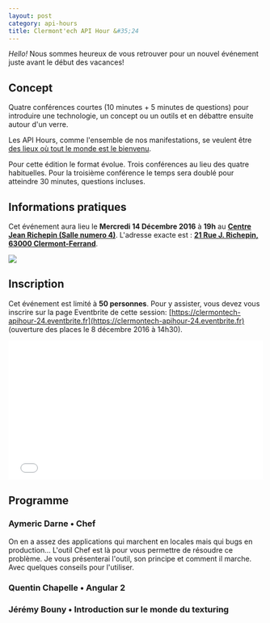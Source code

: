 ```yaml
---
layout: post
category: api-hours
title: Clermont'ech API Hour &#35;24
---
```


_Hello!_ Nous sommes heureux de vous retrouver pour un nouvel événement juste
avant le début des vacances!

## Concept

Quatre conférences courtes (10 minutes + 5 minutes de questions) pour
introduire une technologie, un concept ou un outils et en débattre ensuite
autour d'un verre.

Les API Hours, comme l'ensemble de nos manifestations, se veulent être [des
lieux où tout le monde est le bienvenu](/code-of-conduct.html).

Pour cette édition le format évolue. Trois conférences au lieu des
quatre habituelles. Pour la troisième conférence le temps sera doublé pour
atteindre 30 minutes, questions incluses.

## Informations pratiques

Cet événement aura lieu le **Mercredi 14 Décembre 2016** à **19h** au [**Centre Jean Richepin (Salle numero 4)**](http://www.clermont-ferrand.fr/+-Centre-Richepin-+.html).  L'adresse
exacte est : [**21 Rue J. Richepin, 63000 Clermont-Ferrand**](https://goo.gl/maps/MFBp4).

[![](http://maps.googleapis.com/maps/api/staticmap?center=21+Rue+Jean+Richepin%2C+63000+Clermont-Ferrand&size=600x400&sensor=false&markers=color:red%7C45.7814505,3.0853451)](https://goo.gl/maps/exAaivRX3su)

## Inscription

Cet événement est limité à **50 personnes**.  Pour y assister, vous devez vous
inscrire sur la page Eventbrite de cette session: [https://clermontech-apihour-24.eventbrite.fr](https://clermontech-apihour-24.eventbrite.fr)
(ouverture des places le 8 décembre 2016 à 14h30).

<iframe src="//eventbrite.fr/tickets-external?eid=30052632232&ref=etckt" frameborder="0" height="275" width="100%" vspace="0" hspace="0" marginheight="5" marginwidth="5" scrolling="auto" allowtransparency="true"></iframe>


## Programme

### Aymeric Darne • Chef

On en a assez des applications qui marchent en locales mais qui bugs en production... L'outil Chef est là pour vous permettre de résoudre ce problème. Je vous présenterai l'outil, son principe et comment il marche. Avec quelques conseils pour l'utiliser.

### Quentin Chapelle • Angular 2

### Jérémy Bouny • Introduction sur le monde du texturing
